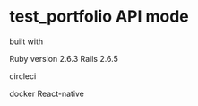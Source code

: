 
# test_portfolio    API mode

built with

Ruby version 2.6.3   Rails 2.6.5

circleci  

docker
React-native  
